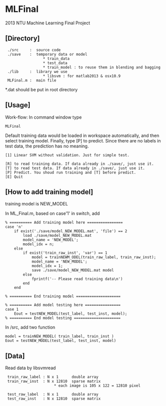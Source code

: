 MLFinal
=======

2013 NTU Machine Learning Final Project


[Directory]
---------------------
```
 ./src     :  source code
 ./save    :  temporary data or model
                 * train_data
                 * test_data
                 * train_model : to reuse them in blending and bagging
 ./lib     :  library we use
                 * libsvm : for matlab2013 & osx10.9
 MLFinal.m :  main file
```
*.dat should be put in root directory

[Usage]
---------------------
Work-flow:
In command window type 
```
MLFinal
```
Default training data would be loaded in workspace automatically, and then select training model. Finally, type [P] to predict.
Since there are no labels in test data, the prediction has no meaning.

```
[1] Linear SVM without validation. Just for simple test.

[R] to read training data. If data already in ./save/, just use it.
[T] to read test data. If data already in ./save/, just use it.
[P] Predict. You shoud run training and [T] before predict.
[E] Quit
```

[How to add training model]
---------------------
training model is NEW_MODEL

In ML_Final.m, based on case'1' in switch, add 
```
% ========== Add training model here ================
case 'n'
    if exist('./save/model_NEW_MODEL.mat', 'file') == 2
        load ./save/model_NEW_MODEL.mat
        model_name = 'NEW_MODEL';
        model_idx = n;
    else
        if exist('train_raw_inst', 'var') == 1                    
            model = trainNEWM_ODEL(train_raw_label, train_raw_inst);
            model_name = 'NEW_MODEL';
            model_idx = 1;
            save ./save/model_NEW_MODEL.mat model
        else
            fprintf('-- Please read training data\n')
        end
    end
            
% ========== End training model ====================
```
```
% ========== Add model testing here ================
case 1
    Eout = testNEW_MODEL(test_label, test_inst, model);
% ========== End model testing =====================
```

In /src, add two function
```
model = trainNEW_MODEL( train_label, train_inst )
Eout = testNEW_MODEL(test_label, test_inst, model)

```
  
[Data]
---------------------
Read data by libsvmread
```
 train_raw_label : N x 1      double array
 train_raw_inst  : N x 12810  sparse matrix
                      * each image is 105 x 122 = 12810 pixel

 test_raw_label  : N x 1      double array
 test_raw_inst   : N x 12810  sparse matrix
```
